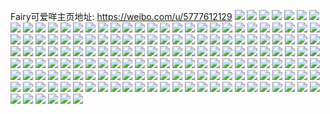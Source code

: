 Fairy可爱咩主页地址: https://weibo.com/u/5777612129 
![](https://wx4.sinaimg.cn/mw2000/006j0gQply1h95368v5xuj30wr1z0b29.jpg) 
![](https://wx4.sinaimg.cn/mw2000/006j0gQply1h953672lmtj30wr1e4k2v.jpg) 
![](https://wx4.sinaimg.cn/mw2000/006j0gQply1h93y80mrgxj31sm2d8qv7.jpg) 
![](https://wx4.sinaimg.cn/mw2000/006j0gQply1h93y82tne5j31tf2e2npf.jpg) 
![](https://wx4.sinaimg.cn/mw2000/006j0gQply1h93y857cmpj32c0340nph.jpg) 
![](https://wx4.sinaimg.cn/mw2000/006j0gQply1h93y7yomrbj32c03407wk.jpg) 
![](https://wx4.sinaimg.cn/mw2000/006j0gQply1h93o9r1qgsj32c0340npe.jpg) 
![](https://wx4.sinaimg.cn/mw2000/006j0gQply1h93o9hts2tj32c03401kz.jpg) 
![](https://wx4.sinaimg.cn/mw2000/006j0gQply1h93o9ti68xj32c0340npe.jpg) 
![](https://wx4.sinaimg.cn/mw2000/006j0gQply1h93o9jr9luj32c0340x6q.jpg) 
![](https://wx4.sinaimg.cn/mw2000/006j0gQply1h93o9w2euuj32c0340u0y.jpg) 
![](https://wx4.sinaimg.cn/mw2000/006j0gQply1h93o9p4ghuj32c0340x6q.jpg) 
![](https://wx4.sinaimg.cn/mw2000/006j0gQply1h93o9yg459j32c03404qr.jpg) 
![](https://wx4.sinaimg.cn/mw2000/006j0gQply1h93o9m55stj32c0340b2b.jpg) 
![](https://wx4.sinaimg.cn/mw2000/006j0gQply1h93oa09y2sj327y3101kz.jpg) 
![](https://wx4.sinaimg.cn/mw2000/006j0gQply1h92fs2ymwkj30qm16odsi.jpg) 
![](https://wx4.sinaimg.cn/mw2000/006j0gQply1h92frz8gsnj32c0340qv7.jpg) 
![](https://wx4.sinaimg.cn/mw2000/006j0gQply1h92fs9kkv9j32c03407wl.jpg) 
![](https://wx4.sinaimg.cn/mw2000/006j0gQply1h92fs4qnh7j326g300kjo.jpg) 
![](https://wx4.sinaimg.cn/mw2000/006j0gQply1h92fsk34vgj32c0340nph.jpg) 
![](https://wx4.sinaimg.cn/mw2000/006j0gQply1h92fs7294ij32c0340npg.jpg) 
![](https://wx4.sinaimg.cn/mw2000/006j0gQply1h92fsmag9vj32c0340qv6.jpg) 
![](https://wx4.sinaimg.cn/mw2000/006j0gQply1h92fs2gmftj32c0340qvb.jpg) 
![](https://wx4.sinaimg.cn/mw2000/006j0gQply1h92fsgoxlwj32c0340u14.jpg) 
![](https://wx4.sinaimg.cn/mw2000/006j0gQply1h91ychm9k6j33402byhdv.jpg) 
![](https://wx4.sinaimg.cn/mw2000/006j0gQply1h91ycjrnfcj32c0340hdv.jpg) 
![](https://wx4.sinaimg.cn/mw2000/006j0gQply1h91yckok38j32c0340e82.jpg) 
![](https://wx4.sinaimg.cn/mw2000/006j0gQply1h91ycifeypj31o0280e81.jpg) 
![](https://wx4.sinaimg.cn/mw2000/006j0gQply1h91yclmzkxj32c0340b2a.jpg) 
![](https://wx4.sinaimg.cn/mw2000/006j0gQply1h91ycgrg3oj32c03404qq.jpg) 
![](https://wx4.sinaimg.cn/mw2000/006j0gQply1h91hem1wtkj31sc2dskjl.jpg) 
![](https://wx4.sinaimg.cn/mw2000/006j0gQply1h91hendv5aj30u01hc4d0.jpg) 
![](https://wx4.sinaimg.cn/mw2000/006j0gQply1h91hek9tvyj30u01hch2k.jpg) 
![](https://wx4.sinaimg.cn/mw2000/006j0gQply1h91hent6rcj30wr1ehdrz.jpg) 
![](https://wx4.sinaimg.cn/mw2000/006j0gQply1h91hen39tjj32c03401kz.jpg) 
![](https://wx4.sinaimg.cn/mw2000/006j0gQply1h91heo1jlzj30u01hcam2.jpg) 
![](https://wx4.sinaimg.cn/mw2000/006j0gQply1h90oabd6a1j32c0340hdv.jpg) 
![](https://wx4.sinaimg.cn/mw2000/006j0gQply1h90oaetf48j32eo37k1l0.jpg) 
![](https://wx4.sinaimg.cn/mw2000/006j0gQply1h90oa6s50mj32eo37knpg.jpg) 
![](https://wx4.sinaimg.cn/mw2000/006j0gQply1h90oagjiccj32c03404qr.jpg) 
![](https://wx4.sinaimg.cn/mw2000/006j0gQply1h90oaiyg0yj32eo37kqv8.jpg) 
![](https://wx4.sinaimg.cn/mw2000/006j0gQply1h90oakbxj5j32801o0npd.jpg) 
![](https://wx4.sinaimg.cn/mw2000/006j0gQply1h8zxvr16bwj32c0340npe.jpg) 
![](https://wx4.sinaimg.cn/mw2000/006j0gQply1h8zxvvrywvj32c0340b2a.jpg) 
![](https://wx4.sinaimg.cn/mw2000/006j0gQply1h8yzabqojmj32eo37kx6q.jpg) 
![](https://wx4.sinaimg.cn/mw2000/006j0gQply1h8yza95zcjj32qp1mgx6p.jpg) 
![](https://wx4.sinaimg.cn/mw2000/006j0gQply1h8xqz7c6kyj31o0280qv5.jpg) 
![](https://wx4.sinaimg.cn/mw2000/006j0gQply1h8xqzgqb75j31400u014k.jpg) 
![](https://wx4.sinaimg.cn/mw2000/006j0gQply1h8xqz7uyb3j30u01hck1m.jpg) 
![](https://wx4.sinaimg.cn/mw2000/006j0gQply1h8xqz6hjvkj33402c04qr.jpg) 
![](https://wx4.sinaimg.cn/mw2000/006j0gQply1h8xqz8vu4pj30wr1enwpm.jpg) 
![](https://wx4.sinaimg.cn/mw2000/006j0gQply1h8xqz857tcj30t91g0n4n.jpg) 
![](https://wx4.sinaimg.cn/mw2000/006j0gQply1h8xqz9mw6oj31o0280tz1.jpg) 
![](https://wx4.sinaimg.cn/mw2000/006j0gQply1h8xqzfuyw5j33402bynpf.jpg) 
![](https://wx4.sinaimg.cn/mw2000/006j0gQply1h8xqzhe44uj32801o01kx.jpg) 
![](https://wx4.sinaimg.cn/mw2000/006j0gQply1h8xqtvgm39j337k251kjl.jpg) 
![](https://wx4.sinaimg.cn/mw2000/006j0gQply1h8xqtj05mdj325137khdu.jpg) 
![](https://wx4.sinaimg.cn/mw2000/006j0gQply1h8xqtoj1alj325137kkjl.jpg) 
![](https://wx4.sinaimg.cn/mw2000/006j0gQply1h8xqu20b0kj325137k4qq.jpg) 
![](https://wx4.sinaimg.cn/mw2000/006j0gQply1h8xqukzya3j325137k7wi.jpg) 
![](https://wx4.sinaimg.cn/mw2000/006j0gQply1h8xqtfbxm4j325137k1l0.jpg) 
![](https://wx4.sinaimg.cn/mw2000/006j0gQply1h8xqua1omyj325137knpd.jpg) 
![](https://wx4.sinaimg.cn/mw2000/006j0gQply1h8xqudh6wcj325137kqv5.jpg) 
![](https://wx4.sinaimg.cn/mw2000/006j0gQply1h8xqurvd3sj31o32nqb29.jpg) 
![](https://wx4.sinaimg.cn/mw2000/006j0gQply1h8wue6s0g6j32c0340hdt.jpg) 
![](https://wx4.sinaimg.cn/mw2000/006j0gQply1h8wue4epx9j33402c04qq.jpg) 
![](https://wx4.sinaimg.cn/mw2000/006j0gQply1h8scyodp1cj32c03404qq.jpg) 
![](https://wx4.sinaimg.cn/mw2000/006j0gQply1h8scygc125j33402c0e82.jpg) 
![](https://wx4.sinaimg.cn/mw2000/006j0gQply1h8scyevxtnj31uk2gub29.jpg) 
![](https://wx4.sinaimg.cn/mw2000/006j0gQply1h8scyhyigvj32c0340x6p.jpg) 
![](https://wx4.sinaimg.cn/mw2000/006j0gQply1h8scymosqnj31wd2j5kjm.jpg) 
![](https://wx4.sinaimg.cn/mw2000/006j0gQply1h8scykgom8j32c0340e83.jpg) 
![](https://wx4.sinaimg.cn/mw2000/006j0gQply1h8oxk9sparj31o0280nnf.jpg) 
![](https://wx4.sinaimg.cn/mw2000/006j0gQply1h8oxk7egb3j30u0140tey.jpg) 
![](https://wx4.sinaimg.cn/mw2000/006j0gQply1h8oxk9a8b4j32c03404qr.jpg) 
![](https://wx4.sinaimg.cn/mw2000/006j0gQply1h867w6033lj32c03407wi.jpg) 
![](https://wx4.sinaimg.cn/mw2000/006j0gQply1h867w83qknj32by340npf.jpg) 
![](https://wx4.sinaimg.cn/mw2000/006j0gQply1h867w3wma9j33402bye84.jpg) 
![](https://wx4.sinaimg.cn/mw2000/006j0gQply1h867wdbutjj32by340hdv.jpg) 
![](https://wx4.sinaimg.cn/mw2000/006j0gQply1h867wgnfi2j33402byb2c.jpg) 
![](https://wx4.sinaimg.cn/mw2000/006j0gQply1h867wjs3d1j32by2byu0y.jpg) 
![](https://wx4.sinaimg.cn/mw2000/006j0gQply1h7w8zpm4zbj31o02804qp.jpg) 
![](https://wx4.sinaimg.cn/mw2000/006j0gQply1h7nk9tpaouj33402c0hdv.jpg) 
![](https://wx4.sinaimg.cn/mw2000/006j0gQply1h7mjfjbwmqj32bu2c0npe.jpg) 
![](https://wx4.sinaimg.cn/mw2000/006j0gQply1h7mjfhicoij33402bynpg.jpg) 
![](https://wx4.sinaimg.cn/mw2000/006j0gQply1h7c3bpx7vrj31ub2l2tpg.jpg) 
![](https://wx4.sinaimg.cn/mw2000/006j0gQply1h77jb6ackmj33402by7wk.jpg) 
![](https://wx4.sinaimg.cn/mw2000/006j0gQply1h77jayf8bcj30u01hch4g.jpg) 
![](https://wx4.sinaimg.cn/mw2000/006j0gQply1h77jb0yttsj32by3404qp.jpg) 
![](https://wx4.sinaimg.cn/mw2000/006j0gQply1h77jb43nq7j32by340u0z.jpg) 
![](https://wx4.sinaimg.cn/mw2000/006j0gQply1h77b61ikmmj30wr1z0k2v.jpg) 
![](https://wx4.sinaimg.cn/mw2000/006j0gQply1h77b60qvi4j30ot1kamyt.jpg) 
![](https://wx4.sinaimg.cn/mw2000/006j0gQply1h77b627qoij30rd1ohmyt.jpg) 
![](https://wx4.sinaimg.cn/mw2000/006j0gQply1h76c78imj1j31ge27bqen.jpg) 
![](https://wx4.sinaimg.cn/mw2000/006j0gQply1h76c75nqx1j31mm2847wi.jpg) 
![](https://wx4.sinaimg.cn/mw2000/006j0gQply1h7550shdlmj32c0340tip.jpg) 
![](https://wx4.sinaimg.cn/mw2000/006j0gQply1h7550uxznpj32c0340qds.jpg) 
![](https://wx4.sinaimg.cn/mw2000/006j0gQply1h7550y2wp6j32c0340h5f.jpg) 
![](https://wx4.sinaimg.cn/mw2000/006j0gQply1h74wbpk51oj31ir2101ky.jpg) 
![](https://wx4.sinaimg.cn/mw2000/006j0gQply1h74wbn82vdj31kn22c7g1.jpg) 
![](https://wx4.sinaimg.cn/mw2000/006j0gQply1h71io0hyb3j32c0340b29.jpg) 
![](https://wx4.sinaimg.cn/mw2000/006j0gQply1h6wbdrug9bj32dr36c18y.jpg) 
![](https://wx4.sinaimg.cn/mw2000/006j0gQply1h6vt6iug38j32by340qv8.jpg) 
![](https://wx4.sinaimg.cn/mw2000/006j0gQply1h6vt6l3q8bj33402by1jw.jpg) 
![](https://wx4.sinaimg.cn/mw2000/006j0gQply1h6vt6mndagj32by340qv7.jpg) 
![](https://wx4.sinaimg.cn/mw2000/006j0gQply1h6vt6ow2buj32by3404qp.jpg) 
![](https://wx4.sinaimg.cn/mw2000/006j0gQply1h6vt6psvlyj31o0280e81.jpg) 
![](https://wx4.sinaimg.cn/mw2000/006j0gQply1h6vt6s1v5oj32by3407wk.jpg) 
![](https://wx4.sinaimg.cn/mw2000/006j0gQply1h6rbuz34hjj32c03407wi.jpg) 
![](https://wx4.sinaimg.cn/mw2000/006j0gQply1h6rbv1bznoj32c0340npe.jpg) 
![](https://wx4.sinaimg.cn/mw2000/006j0gQply1h6rbv5bhrdj32c0340npe.jpg) 
![](https://wx4.sinaimg.cn/mw2000/006j0gQply1h6rbv7mtnbj32c03401kz.jpg) 
![](https://wx4.sinaimg.cn/mw2000/006j0gQply1h6rbuwfmr8j31z92uwqv6.jpg) 
![](https://wx4.sinaimg.cn/mw2000/006j0gQply1h6rbvbk3pej32c0340b2b.jpg) 
![](https://wx4.sinaimg.cn/mw2000/006j0gQply1h6rbvgknbsj32c0340178.jpg) 
![](https://wx4.sinaimg.cn/mw2000/006j0gQply1h6rbve4abqj32c0340kjn.jpg) 
![](https://wx4.sinaimg.cn/mw2000/006j0gQply1h6rbvkcxfoj32802yoqdf.jpg) 
![](https://wx4.sinaimg.cn/mw2000/006j0gQply1h6mmz67n38j32c0340kjo.jpg) 
![](https://wx4.sinaimg.cn/mw2000/006j0gQply1h6mmyxniomj32c0340npf.jpg) 
![](https://wx4.sinaimg.cn/mw2000/006j0gQply1h6mmyqsfo7j32c0340kjt.jpg) 
![](https://wx4.sinaimg.cn/mw2000/006j0gQply1h6mmzbug81j32c03404qs.jpg) 
![](https://wx4.sinaimg.cn/mw2000/006j0gQply1h6mmzvn56mj32c0340kjm.jpg) 
![](https://wx4.sinaimg.cn/mw2000/006j0gQply1h6mmzkqd83j32c0340b2c.jpg) 
![](https://wx4.sinaimg.cn/mw2000/006j0gQply1h6mmzr47t3j324t30tu0z.jpg) 
![](https://wx4.sinaimg.cn/mw2000/006j0gQply1h6mn0e8mw9j32cr36c7wj.jpg) 
![](https://wx4.sinaimg.cn/mw2000/006j0gQply1h6mn13t4pwj329m335kjs.jpg) 
![](https://wx4.sinaimg.cn/mw2000/006j0gQply1h6khc7dzvmj32c03404i3.jpg) 
![](https://wx4.sinaimg.cn/mw2000/006j0gQply1h6khce1s2yj32c0340kjn.jpg) 
![](https://wx4.sinaimg.cn/mw2000/006j0gQply1h6khck0zejj326g31i4is.jpg) 
![](https://wx4.sinaimg.cn/mw2000/006j0gQply1h6khcny44xj31zm2ietng.jpg) 
![](https://wx4.sinaimg.cn/mw2000/006j0gQply1h6khc04ntmj32c03404qr.jpg) 
![](https://wx4.sinaimg.cn/mw2000/006j0gQply1h6khcufb0ij32c0340hdv.jpg) 
![](https://wx4.sinaimg.cn/mw2000/006j0gQply1h6jeacxnlzj32dq36calu.jpg) 
![](https://wx4.sinaimg.cn/mw2000/006j0gQply1h6je986zeoj32aj332gwq.jpg) 
![](https://wx4.sinaimg.cn/mw2000/006j0gQply1h6je9wfjjxj32dc36ckjn.jpg) 
![](https://wx4.sinaimg.cn/mw2000/006j0gQply1h6jeal2he8j32dq36cx6r.jpg) 
![](https://wx4.sinaimg.cn/mw2000/006j0gQply1h6jeasmqvlj32dq36ctmm.jpg) 
![](https://wx4.sinaimg.cn/mw2000/006j0gQply1h6jea3ltf9j32dq36camu.jpg) 
![](https://wx4.sinaimg.cn/mw2000/006j0gQply1h6fncen9a1j31sc2ds7wi.jpg) 
![](https://wx4.sinaimg.cn/mw2000/006j0gQply1h6fnca20mlj31sc2ds7wi.jpg) 
![](https://wx4.sinaimg.cn/mw2000/006j0gQply1h6ec8trzndj31hf1z9gtu.jpg) 
![](https://wx4.sinaimg.cn/mw2000/006j0gQply1h6ec8zb2vwj32c0340qm0.jpg) 
![](https://wx4.sinaimg.cn/mw2000/006j0gQply1h6ec938tzhj31o028012q.jpg) 
![](https://wx4.sinaimg.cn/mw2000/006j0gQply1h6ec8p0pa2j31o0280npe.jpg) 
![](https://wx4.sinaimg.cn/mw2000/006j0gQply1h6cd2o2zmej30u01aowmb.jpg) 
![](https://wx4.sinaimg.cn/mw2000/006j0gQply1h6cd2lir65j32c02c0e5z.jpg) 
![](https://wx4.sinaimg.cn/mw2000/006j0gQply1h6cd2phacnj30yo0q0gq0.jpg) 
![](https://wx4.sinaimg.cn/mw2000/006j0gQply1h6bfrmk61zj32dc35s4fp.jpg) 
![](https://wx4.sinaimg.cn/mw2000/006j0gQply1h6bfrq47mcj32c0340b2c.jpg) 
![](https://wx4.sinaimg.cn/mw2000/006j0gQply1h69xlbim7jj32572uxnlz.jpg) 
![](https://wx4.sinaimg.cn/mw2000/006j0gQply1h69xm2e13nj327r2ychad.jpg) 
![](https://wx4.sinaimg.cn/mw2000/006j0gQply1h69xm8dtfkj32qv21awu9.jpg) 
![](https://wx4.sinaimg.cn/mw2000/006j0gQply1h69xkogikej32sv23ntow.jpg) 
![](https://wx4.sinaimg.cn/mw2000/006j0gQply1h69xmcfhnuj32332xewr4.jpg) 
![](https://wx4.sinaimg.cn/mw2000/006j0gQply1h69xmgkk2gj32c0340dv7.jpg) 
![](https://wx4.sinaimg.cn/mw2000/006j0gQply1h69xmlpdz5j32042o6h5g.jpg) 
![](https://wx4.sinaimg.cn/mw2000/006j0gQply1h69xmvqyz6j32412tenpf.jpg) 
![](https://wx4.sinaimg.cn/mw2000/006j0gQply1h69xnc86bnj32c0340qkl.jpg) 
![](https://wx4.sinaimg.cn/mw2000/006j0gQply1h61io8vxg7j32dc35skjn.jpg) 
![](https://wx4.sinaimg.cn/mw2000/006j0gQply1h61io4uo7wj32dc35skjn.jpg) 
![](https://wx4.sinaimg.cn/mw2000/006j0gQply1h61io0t3c5j32dc35skjn.jpg) 
![](https://wx4.sinaimg.cn/mw2000/006j0gQply1h5yi31smcmj32c0340x6r.jpg) 
![](https://wx4.sinaimg.cn/mw2000/006j0gQply1h5yi2z7tmrj32c0340npg.jpg) 
